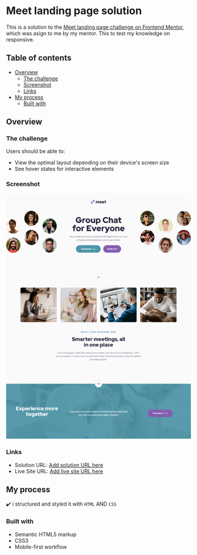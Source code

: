 # Meet landing page solution

This is a solution to the [Meet landing page challenge on Frontend Mentor](https://www.frontendmentor.io/challenges/meet-landing-page-rbTDS6OUR),
which was asign to me by my mentor. This to test my knowledge on responsive. 

## Table of contents

- [Overview](#overview)
  - [The challenge](#the-challenge)
  - [Screenshot](#screenshot)
  - [Links](#links)
- [My process](#my-process)
  - [Built with](#built-with)


## Overview

### The challenge

Users should be able to:

- View the optimal layout depending on their device's screen size
- See hover states for interactive elements

### Screenshot

![](./screenshot-desktop.png)

### Links

- Solution URL: [Add solution URL here](https://adeolaking.github.io/meet-landing-page/)
- Live Site URL: [Add live site URL here](https://adeolaking.github.io/meet-landing-page/)

## My process

  :heavy_check_mark: i structured and styled it with `HTML` AND `CSS`

### Built with

- Semantic HTML5 markup
- CSS3
- Mobile-first workflow


